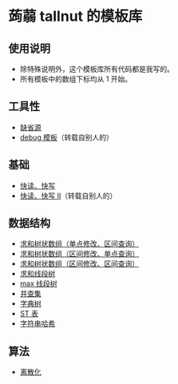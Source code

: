 # 蒟蒻 tallnut 的模板库

## 使用说明
- 除特殊说明外，这个模板库所有代码都是我写的。
- 所有模板中的数组下标均从 1 开始。

## 工具性
- [缺省源](https://tallnutliu.github.io/My-Blog/2025/02/15/My-Templates-Default-Source.html)
- [debug 模板](https://tallnutliu.github.io/My-Blog/2025/02/15/My-Templates-Debug-Template.html)（转载自别人的）

## 基础
- [快读、快写](https://tallnutliu.github.io/My-Blog/2025/02/15/My-Templates-Qread&Qwrite-I.html)
- [快读、快写 Ⅱ](https://tallnutliu.github.io/My-Blog/2025/02/15/My-Templates-Qread&Qwrite-II.html)（转载自别人的）

## 数据结构
- [求和树状数组（单点修改、区间查询）](https://tallnutliu.github.io/My-Blog/2025/02/15/My-Templates-Summing-Fenwick-Tree-I.html)
- [求和树状数组（区间修改、单点查询）](https://tallnutliu.github.io/My-Blog/2025/02/15/My-Templates-Summing-Fenwick-Tree-II.html)
- [求和树状数组（区间修改、区间查询）](https://tallnutliu.github.io/My-Blog/2025/02/15/My-Templates-Summing-Fenwick-Tree-III.html)
- [求和线段树](https://tallnutliu.github.io/My-Blog/2025/02/15/My-Templates-Summing-Segment-Tree.html)
- [max 线段树](https://tallnutliu.github.io/My-Blog/2025/02/15/My-Templates-Max-Segment-Tree.html)
- [并查集](https://tallnutliu.github.io/My-Blog/2025/02/15/My-Templates-DSU.html)
- [字典树](https://tallnutliu.github.io/My-Blog/2025/02/15/My-Templates-Trie.html)
- [ST 表](https://tallnutliu.github.io/My-Blog/2025/02/15/My-Templates-Sparse-Table.html)
- [字符串哈希](https://tallnutliu.github.io/My-Blog/2025/02/15/My-Templates-String-Hash.html)

## 算法
- [离散化](https://tallnutliu.github.io/My-Blog/2025/02/15/My-Templates-Discretization.html)

